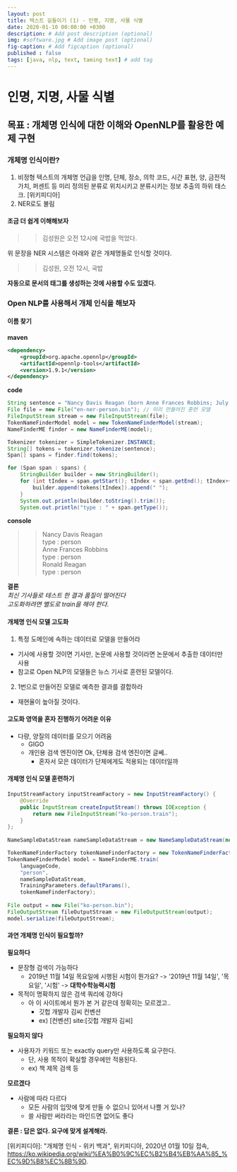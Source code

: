 ```yaml
---
layout: post
title: 텍스트 길들이기 (1) - 인명, 지명, 사물 식별
date: 2020-01-10 00:00:00 +0300
description: # Add post description (optional)
img: #software.jpg # Add image post (optional)
fig-caption: # Add figcaption (optional)
published : false
tags: [java, nlp, text, taming text] # add tag
---
```


# 인명, 지명, 사물 식별
## 목표 : 개체명 인식에 대한 이해와 OpenNLP를 활용한 예제 구현
 
### 개체명 인식이란?    
1. 비정형 텍스트의 개체명 언급을 인명, 단체, 장소, 의학 코드, 시간 표현, 양, 금전적 가치, 퍼센트 등 미리 정의된 분류로 위치시키고 분류시키는 정보 추출의 하위 태스크. [위키피디아]
2. NER로도 불림 

#### 조금 더 쉽게 이해해보자
>> 김성원은 오전 12시에 국밥을 먹었다.  

위 문장을 NER 시스템은 아래와 같은 개체명들로 인식할 것이다.  
>> 김성원, 오전 12시, 국밥  

**자동으로 문서의 태그를 생성하는 것에 사용할 수도 있겠다.** 

### Open NLP를 사용해서 개체 인식을 해보자
#### 이름 찾기
**maven**
```xml
<dependency>
    <groupId>org.apache.opennlp</groupId>
    <artifactId>opennlp-tools</artifactId>
    <version>1.9.1</version>
</dependency>
```
**code**
```.java       
String sentence = "Nancy Davis Reagan (born Anne Frances Robbins; July 6, 1921 – March 6, 2016) was an American film actress and the wife of Ronald Reagan, the 40th president of the United States. She was the first lady of the United States from 1981 to 1989";
File file = new File("en-ner-person.bin"); // 미리 만들어진 훈련 모델
FileInputStream stream = new FileInputStream(file);
TokenNameFinderModel model = new TokenNameFinderModel(stream);
NameFinderME finder = new NameFinderME(model);

Tokenizer tokenizer = SimpleTokenizer.INSTANCE;
String[] tokens = tokenizer.tokenize(sentence);
Span[] spans = finder.find(tokens);

for (Span span : spans) {
    StringBuilder builder = new StringBuilder();
    for (int tIndex = span.getStart(); tIndex < span.getEnd(); tIndex++) {
        builder.append(tokens[tIndex]).append(" ");
    }
    System.out.println(builder.toString().trim());
    System.out.println("type : " + span.getType());

```
**console**
>>Nancy Davis Reagan  
>>type : person  
>>Anne Frances Robbins  
>>type : person  
>>Ronald Reagan  
>>type : person
  
**결론**  
_최신 기사들로 테스트 한 결과 품질이 떨어진다_  
_고도화하려면 별도로 train을 해야 한다._

#### 개체명 인식 모델 고도화
1. 특정 도메인에 속하는 데이터로 모델을 만들어라
  * 기사에 사용할 것이면 기사만, 논문에 사용할 것이라면 논문에서 추출한 데이터만 사용
  * 참고로 Open NLP의 모델들은 뉴스 기사로 훈련된 모델이다.
2. 1번으로 만들어진 모델로 예측한 결과를 결합하라
  * 재현율이 높아질 것이다.  

#### 고도화 영역을 **혼자** 진행하기 어려운 이유
* 다량, 양질의 데이터를 모으기 어려움
  * GIGO
  * 개인용 검색 엔진이면 Ok, 단체용 검색 엔진이면 글쎄..  
      * 혼자서 모은 데이터가 단체에게도 적용되는 데이터일까
  
#### 개체명 인식 모델 훈련하기
```.java
InputStreamFactory inputStreamFactory = new InputStreamFactory() {
    @Override
    public InputStream createInputStream() throws IOException {
        return new FileInputStream("ko-person.train");
    }
};
    
NameSampleDataStream nameSampleDataStream = new NameSampleDataStream(new PlainTextByLineStream(inputStreamFactory, "UTF-8"));

TokenNameFinderFactory tokenNameFinderFactory = new TokenNameFinderFactory(); // 커스텀 가능    
TokenNameFinderModel model = NameFinderME.train(
    languageCode,
    "person",
    nameSampleDataStream,
    TrainingParameters.defaultParams(),
    tokenNameFinderFactory);
    
File output = new File("ko-person.bin");
FileOutputStream fileOutputStream = new FileOutputStream(output);
model.serialize(fileOutputStream);
```

#### 과연 개체명 인식이 필요할까?
**필요하다**  
- 문장형 검색이 가능하다
    - 2019년 11월 14일 목요일에 시행된 시험이 뭔가요? -> '2019년 11월 14일', '목요일', '시험' -> **대학수학능력시험**  
- 목적이 명확하지 않은 검색 쿼리에 강하다
    - 아 이 사이트에서 뭔가 본 거 같은데 정확히는 모르겠고..
        - 깃헙 개발자 김씨 컨벤션
        - ex) [컨벤션] site:[깃헙 개발자 김씨]
   
**필요하지 않다**  
- 사용자가 키워드 또는 exactly query만 사용하도록 요구한다.
    -  단, 사용 목적이 확실할 경우에만 적용된다.
    - ex) 책 제목 검색 등

**모르겠다**  
- 사람에 따라 다르다
   - 모든 사람의 입맛에 맞게 만들 수 없으니 있어서 나쁠 거 있나?
   - 쓸 사람만 써라라는 마인드면 없어도 좋다

**결론 : 답은 없다. 요구에 맞게 설계해라.**  

[위키피디아]: "개체명 인식 - 위키 백과", 위키피디아, 2020년 01월 10일 접속, https://ko.wikipedia.org/wiki/%EA%B0%9C%EC%B2%B4%EB%AA%85_%EC%9D%B8%EC%8B%9D.
